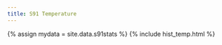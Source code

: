 ```yaml
---
title: S91 Temperature
---
```


{% assign mydata = site.data.s91stats %}
{% include hist_temp.html %}
